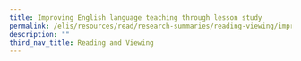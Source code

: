 ```yaml
---
title: Improving English language teaching through lesson study
permalink: /elis/resources/read/research-summaries/reading-viewing/improving-english-language-teaching-lesson/
description: ""
third_nav_title: Reading and Viewing
---
```

